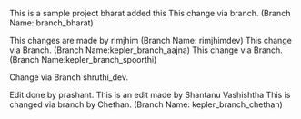 This is a sample project
bharat added this
This change via branch. (Branch Name: branch_bharat)

This changes are made by rimjhim (Branch Name: rimjhimdev)
This change via Branch. (Branch Name:kepler_branch_aajna)
This change via Branch. (Branch Name:kepler_branch_spoorthi)

Change via Branch shruthi_dev.

Edit done by prashant.
This is an edit made by Shantanu Vashishtha
This is changed via branch by Chethan. (Branch Name: kepler_branch_chethan) 


